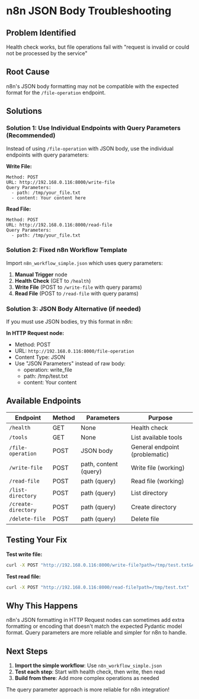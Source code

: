 # n8n JSON Body Troubleshooting

## Problem Identified
Health check works, but file operations fail with "request is invalid or could not be processed by the service"

## Root Cause
n8n's JSON body formatting may not be compatible with the expected format for the `/file-operation` endpoint.

## Solutions

### Solution 1: Use Individual Endpoints with Query Parameters (Recommended)

Instead of using `/file-operation` with JSON body, use the individual endpoints with query parameters:

**Write File:**
```
Method: POST
URL: http://192.168.0.116:8000/write-file
Query Parameters:
  - path: /tmp/your_file.txt
  - content: Your content here
```

**Read File:**
```
Method: POST
URL: http://192.168.0.116:8000/read-file
Query Parameters:
  - path: /tmp/your_file.txt
```

### Solution 2: Fixed n8n Workflow Template

Import `n8n_workflow_simple.json` which uses query parameters:

1. **Manual Trigger** node
2. **Health Check** (GET to `/health`)
3. **Write File** (POST to `/write-file` with query params)
4. **Read File** (POST to `/read-file` with query params)

### Solution 3: JSON Body Alternative (if needed)

If you must use JSON bodies, try this format in n8n:

**In HTTP Request node:**
- Method: POST
- URL: `http://192.168.0.116:8000/file-operation`
- Content Type: JSON
- Use "JSON Parameters" instead of raw body:
  - operation: write_file
  - path: /tmp/test.txt
  - content: Your content

## Available Endpoints

| Endpoint | Method | Parameters | Purpose |
|----------|--------|------------|---------|
| `/health` | GET | None | Health check |
| `/tools` | GET | None | List available tools |
| `/file-operation` | POST | JSON body | General endpoint (problematic) |
| `/write-file` | POST | path, content (query) | Write file (working) |
| `/read-file` | POST | path (query) | Read file (working) |
| `/list-directory` | POST | path (query) | List directory |
| `/create-directory` | POST | path (query) | Create directory |
| `/delete-file` | POST | path (query) | Delete file |

## Testing Your Fix

**Test write file:**
```bash
curl -X POST "http://192.168.0.116:8000/write-file?path=/tmp/test.txt&content=Hello%20World"
```

**Test read file:**
```bash
curl -X POST "http://192.168.0.116:8000/read-file?path=/tmp/test.txt"
```

## Why This Happens

n8n's JSON formatting in HTTP Request nodes can sometimes add extra formatting or encoding that doesn't match the expected Pydantic model format. Query parameters are more reliable and simpler for n8n to handle.

## Next Steps

1. **Import the simple workflow**: Use `n8n_workflow_simple.json`
2. **Test each step**: Start with health check, then write, then read
3. **Build from there**: Add more complex operations as needed

The query parameter approach is more reliable for n8n integration!